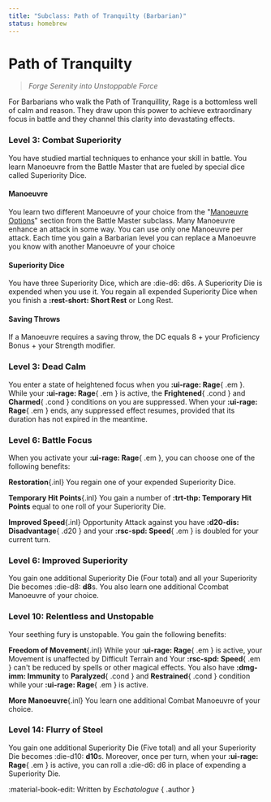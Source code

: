 ```yaml
---
title: "Subclass: Path of Tranquilty (Barbarian)"
status: homebrew
---
```


<p style="display:none">
Forge Serenity into Unstoppable Force
</p>

# Path of Tranquilty

> *Forge Serenity into Unstoppable Force*

For Barbarians who walk the Path of Tranquillity, Rage is a bottomless well of calm and reason. They draw upon this power to achieve extraordinary focus in battle and they channel this clarity into devastating effects.

### Level 3: Combat Superiority

You have studied martial techniques to enhance your skill in battle. You learn Manoeuvre from the Battle Master that are fueled by special dice called Superiority Dice.

#### Manoeuvre

You learn two different Manoeuvre of your choice from the "[Manoeuvre Options]" section from the Battle Master subclass. Many Manoeuvre enhance an attack in some way. You can use only one Manoeuvre per attack. Each time you gain a Barbarian level you can replace a Manoeuvre you know with another Manoeuvre of your choice

#### Superiority Dice

You have three Superiority Dice, which are :die-d6: d6s. A Superiority Die is expended when you use it. You regain all expended Superiority Dice when you finish a **:rest-short: Short Rest** or Long Rest.

#### Saving Throws

If a Manoeuvre requires a saving throw, the DC equals 8 + your Proficiency Bonus + your Strength modifier.

### Level 3: Dead Calm

You enter a state of heightened focus when you **:ui-rage: Rage**{ .em }. While your **:ui-rage: Rage**{ .em } is active, the **Frightened**{ .cond } and **Charmed**{ .cond } conditions on you are suppressed. When your **:ui-rage: Rage**{ .em } ends, any suppressed effect resumes, provided that its duration has not expired in the meantime.

### Level 6: Battle Focus

When you activate your **:ui-rage: Rage**{ .em }, you can choose one of the following benefits:

**Restoration**{.inl} You regain one of your expended Superiority Dice.
  
**Temporary Hit Points**{.inl} You gain a number of **:trt-thp: Temporary Hit Points** equal to one roll of your Superiority Die.
 
**Improved Speed**{.inl} Opportunity Attack against you have **:d20-dis: Disadvantage**{ .d20 } and your **:rsc-spd: Speed**{ .em } is doubled for your current turn.

### Level 6: Improved Superiority

You gain one additional Superiority Die (Four total) and all your Superiority Die becomes :die-d8: **d8**s. You also learn one additional Ccombat Manoeuvre of your choice.

### Level 10: Relentless and Unstopable

Your seething fury is unstopable. You gain the following benefits:

**Freedom of Movement**{.inl} While your **:ui-rage: Rage**{ .em } is active, your Movement is unaffected by Difficult Terrain and Your **:rsc-spd: Speed**{ .em } can't be reduced by spells or other magical effects. You also have **:dmg-imm: Immunity** to **Paralyzed**{ .cond } and **Restrained**{ .cond } condition while your **:ui-rage: Rage**{ .em } is active.

**More Manoeuvre**{.inl} You learn one additional Combat Manoeuvre of your choice.

### Level 14: Flurry of Steel

You gain one additional Superiority Die (Five total) and all your Superiority Die becomes :die-d10: **d10**s. Moreover, once per turn, when your **:ui-rage: Rage**{ .em } is active, you can roll a :die-d6: d6 in place of expending a Superiority Die.

[Manoeuvre Options]: ../../option/class-options/fighter-manoeuvre/index.md

:material-book-edit: Written by *Eschatologue*
{ .author }